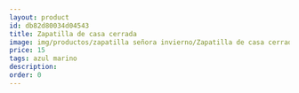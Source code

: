 ```yaml
---
layout: product
id: db82d80034d04543
title: Zapatilla de casa cerrada
image: img/productos/zapatilla señora invierno/Zapatilla de casa cerrada=15=azul marino.webp
price: 15
tags: azul marino
description: 
order: 0
---
```

